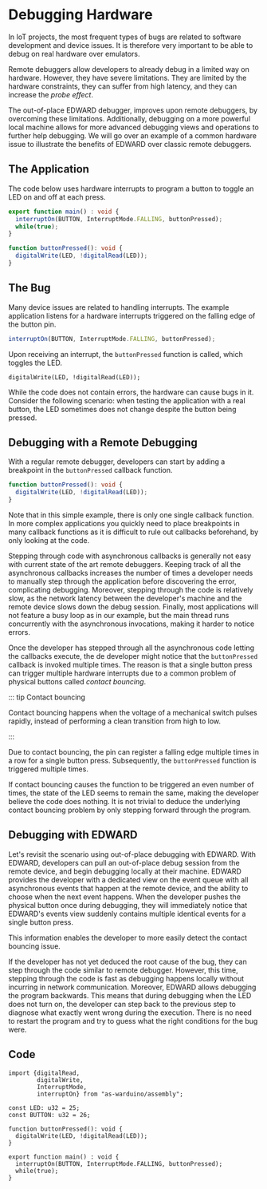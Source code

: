 # Debugging Hardware

In IoT projects, the most frequent types of bugs are related to software development and device issues.
It is therefore very important to be able to debug on real hardware over emulators.

Remote debuggers allow developers to already debug in a limited way on hardware.
However, they have severe limitations.
They are limited by the hardware constraints, they can suffer from high latency, and they can increase the *probe effect*.

The out-of-place EDWARD debugger, improves upon remote debuggers, by overcoming these limitations.
Additionally, debugging on a more powerful local machine allows for more advanced debugging views and operations to further help debugging.
We will go over an example of a common hardware issue to illustrate the benefits of EDWARD over classic remote debuggers.

## The Application

The code below uses hardware interrupts to program a button to toggle an LED on and off at each press.

```ts
export function main() : void {
  interruptOn(BUTTON, InterruptMode.FALLING, buttonPressed);
  while(true);
}

function buttonPressed(): void {
  digitalWrite(LED, !digitalRead(LED));
}
```

## The Bug

Many device issues are related to handling interrupts.
The example application listens for a hardware interrupts triggered on the falling edge of the button pin.

```ts
interruptOn(BUTTON, InterruptMode.FALLING, buttonPressed);
```

Upon receiving an interrupt, the `buttonPressed` function is called, which toggles the LED.

```
digitalWrite(LED, !digitalRead(LED));
```

While the code does not contain errors, the hardware can cause bugs in it.
Consider the following scenario: when testing the application with a real button, the LED sometimes does not change despite the button being pressed.

## Debugging with a Remote Debugging

With a regular remote debugger, developers can start by adding a breakpoint in the `buttonPressed` callback function.

```ts {2}
function buttonPressed(): void {
  digitalWrite(LED, !digitalRead(LED));
}
```

Note that in this simple example, there is only one single callback function.
In more complex applications you quickly need to place breakpoints in many callback functions as it is difficult to rule out callbacks beforehand, by only looking at the code.

Stepping through code with asynchronous callbacks is generally not easy with current state of the art remote debuggers.
Keeping track of all the asynchronous callbacks increases the number of times a developer needs to manually step through the application before discovering the error, complicating debugging.
Moreover, stepping through the code is relatively slow, as the network latency between the developer's machine and the remote device slows down the debug session.
Finally, most applications will not feature a busy loop as in our example, but the main thread runs concurrently with the asynchronous invocations, making it harder to notice errors.

Once the developer has stepped through all the asynchronous code letting the callbacks execute, the de developer might notice that the `buttonPressed` callback is invoked multiple times.
The reason is that a single button press can trigger multiple hardware interrupts due to a common problem of physical buttons called *contact bouncing*.

::: tip Contact bouncing

Contact bouncing happens when the voltage of a mechanical switch pulses rapidly, instead of performing a clean transition from high to low.

:::

Due to contact bouncing, the pin can register a falling edge multiple times in a row for a single button press.
Subsequently, the `buttonPressed` function is triggered multiple times.

If contact bouncing causes the function to be triggered an even number of times, the state of the LED seems to remain the same, making the developer believe the code does nothing.
It is not trivial to deduce the underlying contact bouncing problem by only stepping forward through the program.

## Debugging with EDWARD

Let's revisit the scenario using out-of-place debugging with EDWARD.
With EDWARD, developers can pull an out-of-place debug session from the remote device, and begin debugging locally at their machine.
EDWARD provides the developer with a dedicated view on the event queue with all asynchronous events that happen at the remote device, and the ability to choose when the next event happens.
When the developer pushes the physical button once during debugging, they will immediately notice that EDWARD's events view suddenly contains multiple identical events for a single button press.

This information enables the developer to more easily detect the contact bouncing issue.

If the developer has not yet deduced the root cause of the bug, they can step through the code similar to remote debugger.
However, this time, stepping through the code is fast as debugging happens locally without incurring in network communication.
Moreover, EDWARD allows debugging the program backwards.
This means that during debugging when the LED does not turn on, the developer can step back to the previous step to diagnose what exactly went wrong during the execution.
There is no need to restart the program and try to guess what the right conditions for the bug were.

## Code

```ts:line-numbers
import {digitalRead,
        digitalWrite,
        InterruptMode,
        interruptOn} from "as-warduino/assembly";

const LED: u32 = 25;
const BUTTON: u32 = 26;

function buttonPressed(): void {
  digitalWrite(LED, !digitalRead(LED));
}

export function main() : void {
  interruptOn(BUTTON, InterruptMode.FALLING, buttonPressed);
  while(true);
}
```

